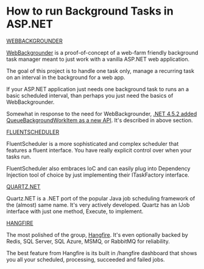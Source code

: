 # How to run Background Tasks in ASP.NET

[WEBBACKGROUNDER](https://github.com/NuGet/WebBackgrounder?WT.mc_id=-blog-scottha)

[WebBackgrounder](https://github.com/NuGet/WebBackgrounder?WT.mc_id=-blog-scottha) is a proof-of-concept of a web-farm friendly background task manager meant to just work with a vanilla ASP.NET web application.

The goal of this project is to handle one task only, manage a recurring task on an interval in the background for a web app.

If your ASP.NET application just needs one background task to runs an a basic scheduled interval, than perhaps you just need the basics of WebBackgrounder.

Somewhat in response to the need for WebBackgrounder, [.NET 4.5.2 added QueueBackgroundWorkItem as a new API](http://blogs.msdn.com/b/webdev/archive/2014/06/04/queuebackgroundworkitem-to-reliably-schedule-and-run-long-background-process-in-asp-net.aspx?WT.mc_id=-blog-scottha). It's described in above section.

[FLUENTSCHEDULER](https://github.com/jgeurts/FluentScheduler?WT.mc_id=-blog-scottha)

FluentScheduler is a more sophisticated and complex scheduler that features a fluent interface. You have really explicit control over when your tasks run.

FluentScheduler also embraces IoC and can easily plug into Dependency Injection tool of choice by just implementing their ITaskFactory interface.

[QUARTZ.NET](http://www.quartz-scheduler.net/)

Quartz.NET is a .NET port of the popular Java job scheduling framework of the \(almost\) same name. It's very actively developed. Quartz has an IJob interface with just one method, Execute, to implement.

[HANGFIRE](http://hangfire.io/)

The most polished of the group, [Hangfire](http://hangfire.io/). It's even optionally backed by Redis, SQL Server, SQL Azure, MSMQ, or RabbitMQ for reliability.

The best feature from Hangfire is its built in /hangfire dashboard that shows you all your scheduled, processing, succeeded and failed jobs.

